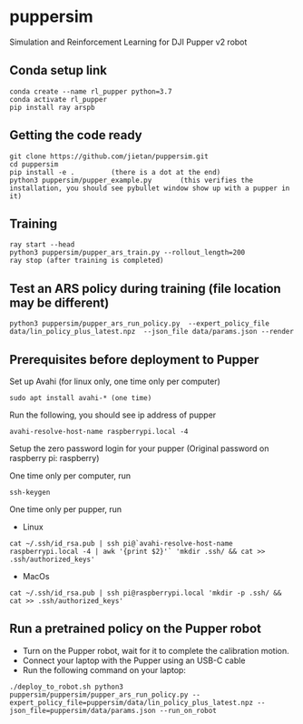 # puppersim
Simulation and Reinforcement Learning for DJI Pupper v2 robot


## Conda setup link
```
conda create --name rl_pupper python=3.7
conda activate rl_pupper
pip install ray arspb
```

## Getting the code ready
```
git clone https://github.com/jietan/puppersim.git
cd puppersim
pip install -e .         (there is a dot at the end)
python3 puppersim/pupper_example.py       (this verifies the installation, you should see pybullet window show up with a pupper in it)
```

## Training
```
ray start --head
python3 puppersim/pupper_ars_train.py --rollout_length=200
ray stop (after training is completed)
```


## Test an ARS policy during training (file location may be different)
```
python3 puppersim/pupper_ars_run_policy.py  --expert_policy_file  data/lin_policy_plus_latest.npz  --json_file data/params.json --render
```

## Prerequisites before deployment to Pupper

Set up Avahi (for linux only, one time only per computer)
```
sudo apt install avahi-* (one time)
```
Run the following, you should see ip address of pupper
```
avahi-resolve-host-name raspberrypi.local -4
```
Setup the zero password login for your pupper (Original password on raspberry pi: raspberry)

One time only per computer, run
```
ssh-keygen
```
One time only per pupper, run
* Linux
```
cat ~/.ssh/id_rsa.pub | ssh pi@`avahi-resolve-host-name raspberrypi.local -4 | awk '{print $2}'` 'mkdir .ssh/ && cat >> .ssh/authorized_keys'
```
* MacOs
```
cat ~/.ssh/id_rsa.pub | ssh pi@raspberrypi.local 'mkdir -p .ssh/ && cat >> .ssh/authorized_keys'
```

## Run a pretrained policy on the Pupper robot
* Turn on the Pupper robot, wait for it to complete the calibration motion.
* Connect your laptop with the Pupper using an USB-C cable
* Run the following command on your laptop:
```
./deploy_to_robot.sh python3 puppersim/puppersim/pupper_ars_run_policy.py --expert_policy_file=puppersim/data/lin_policy_plus_latest.npz --json_file=puppersim/data/params.json --run_on_robot
```
